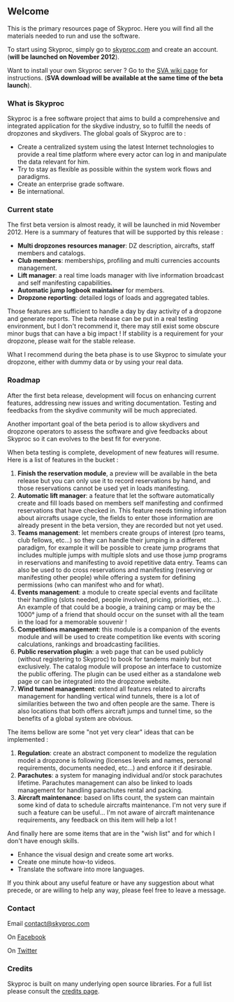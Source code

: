 ## Welcome

This is the primary resources page of Skyproc. Here you will find all the materials needed to run and use the software. 

To start using Skyproc, simply go to [skyproc.com](http://www.skyproc.com/) and create an account. (**will be launched on November 2012**).

Want to install your own Skyproc server ? Go to the [SVA wiki page](https://github.com/skygeek/skyproc/wiki/Skyproc-Virtual-Appliance-%28SVA%29/) for instructions. (**SVA download will be available at the same time of the beta launch**).

### What is Skyproc

Skyproc is a free software project that aims to build a comprehensive and integrated application for the skydive industry, so to fulfill the needs of dropzones and skydivers. The global goals of Skyproc are to :

- Create a centralized system using the latest Internet technologies to provide a real time platform where every actor can log in and manipulate the data relevant for him. 
- Try to stay as flexible as possible within the system work flows and paradigms. 
- Create an enterprise grade software.
- Be international.

### Current state

The first beta version is almost ready, it will be launched in mid November 2012. Here is a summary of features that will be supported by this release :

- **Multi dropzones resources manager**: DZ description, aircrafts, staff members and catalogs. 
- **Club members**: memberships, profiling and multi currencies accounts management. 
- **Lift manager**: a real time loads manager with live information broadcast and self manifesting capabilities.
- **Automatic jump logbook maintainer** for members.
- **Dropzone reporting**: detailed logs of loads and aggregated tables.


Those features are sufficient to handle a day by day activity of a dropzone and generate reports. The beta release can be put in a real testing environment, but I don't recommend it, there may still exist some obscure minor bugs that can have a big impact ! If stability is a requirement for your dropzone, please wait for the stable release.

What I recommend during the beta phase is to use Skyproc to simulate your dropzone, either with dummy data or by using your real data.


### Roadmap

After the first beta release, development will focus on enhancing current features, addressing new issues and writing documentation. Testing and feedbacks from the skydive community will be much appreciated.

Another important goal of the beta period is to allow skydivers and dropzone operators to assess the software and give feedbacks about Skyproc so it can evolves to the best fit for everyone. 

When beta testing is complete, development of new features will resume. Here is a list of features in the bucket :

1. **Finish the reservation module**, a preview will be available in the beta release but you can only use it to record reservations by hand, and those reservations cannot be used yet in loads manifesting.
1. **Automatic lift manager**: a feature that let the software automatically create and fill loads based on members self manifesting and confirmed reservations that have checked in. This feature needs timing information about aircrafts usage cycle, the fields to enter those information are already present in the beta version, they are recorded but not yet used. 
1. **Teams management**: let members create groups of interest (pro teams, club fellows, etc...) so they can handle their jumping in a different paradigm, for example it will be possible to create jump programs that includes multiple jumps with multiple slots and use those jump programs in reservations and manifesting to avoid repetitive data entry. Teams can also be used to do cross reservations and manifesting (reserving or manifesting other people) while offering a system for defining permissions (who can manifest who and for what).
1. **Events management**: a module to create special events and facilitate their handling (slots needed, people involved, pricing, priorities, etc...). An example of that could be a boogie, a training camp or may be the 1000° jump of a friend that should occur on the sunset with all the team in the load for a memorable souvenir !
1. **Competitions management**: this module is a companion of the events module and will be used to create competition like events with scoring calculations, rankings and broadcasting facilities. 
1. **Public reservation plugin**: a web page that can be used publicly (without registering to Skyproc) to book for tandems mainly but not exclusively. The catalog module will propose an interface to customize the public offering. The plugin can be used either as a standalone web page or can be integrated into the dropzone website.
1. **Wind tunnel management**: extend all features related to aircrafts management for handling vertical wind tunnels, there is a lot of similarities between the two and often people are the same. There is also locations that both offers aircraft jumps and tunnel time, so the benefits of a global system are obvious.

The items bellow are some "not yet very clear" ideas that can be implemented :

1. **Regulation**: create an abstract component to modelize the regulation model a dropzone is following (licenses levels and names, personal requirements, documents needed, etc...) and enforce it if desirable.
1. **Parachutes**: a system for managing individual and/or stock parachutes lifetime. Parachutes management can also be linked to loads management for handling parachutes rental and packing.
1. **Aircraft maintenance**: based on lifts count, the system can maintain some kind of data to schedule aircrafts maintenance. I'm not very sure if such a feature can be useful... I'm not aware of aircraft maintenance requirements, any feedback on this item will help a lot !

And finally here are some items that are in the "wish list" and for which I don't have enough skills. 

- Enhance the visual design and create some art works.
- Create one minute how-to videos.
- Translate the software into more languages.

If you think about any useful feature or have any suggestion about what precede, or are willing to help any way, please feel free to leave a message.

### Contact
Email <contact@skyproc.com>

On [Facebook](http://www.facebook.com/skyproc)

On [Twitter](http://www.twitter.com/skyproc)


### Credits

Skyproc is built on many underlying open source libraries. For a full list please consult the [credits page](https://github.com/skygeek/skyproc/wiki/Credits).
